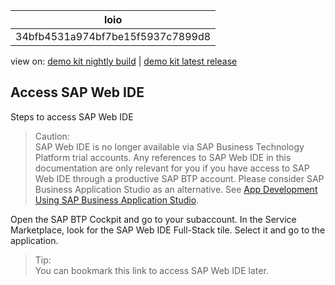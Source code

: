 <!-- loio34bfb4531a974bf7be15f5937c7899d8 -->

| loio |
| -----|
| 34bfb4531a974bf7be15f5937c7899d8 |

<div id="loio">

view on: [demo kit nightly build](https://openui5nightly.hana.ondemand.com/#/topic/34bfb4531a974bf7be15f5937c7899d8) | [demo kit latest release](https://openui5.hana.ondemand.com/#/topic/34bfb4531a974bf7be15f5937c7899d8)</div>

## Access SAP Web IDE

Steps to access SAP Web IDE

> Caution:  
> SAP Web IDE is no longer available via SAP Business Technology Platform trial accounts. Any references to SAP Web IDE in this documentation are only relevant for you if you have access to SAP Web IDE through a productive SAP BTP account. Please consider SAP Business Application Studio as an alternative. See [App Development Using SAP Business Application Studio](App_Development_Using_SAP_Business_Application_Studio_6bbad66.md).

Open the SAP BTP Cockpit and go to your subaccount. In the Service Marketplace, look for the SAP Web IDE Full-Stack tile. Select it and go to the application.

> Tip:  
> You can bookmark this link to access SAP Web IDE later.


